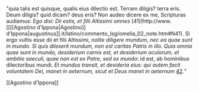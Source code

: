 "quia talis est quisque, qualis eius dilectio est. Terram diligis? terra eris. Deum diligis? quid dicam? deus eris? Non audeo dicere ex me, Scripturas audiamus: _Ego dixi: Dii estis, et filii Altissimi omnes_ [41](http://www.[[[[Agostino d'Ippona|Agostino]] d'Ippona|augustinus]].it/latino/commento_lsg/omelia_02_note.htm#N41). Si ergo vultis esse dii et filii Altissimi, _nolite diligere mundum, nec ea quae sunt in mundo. Si quis dilexerit mundum, non est caritas Patris in illo. Quia omnia quae sunt in mundo, desiderium carnis est, et desiderium oculorum, et ambitio saeculi, quae non est ex Patre, sed ex mundo_: id est, ab hominibus dilectoribus mundi. _Et mundus transit, et desideria eius: qui autem facit voluntatem Dei, manet in aeternum, sicut et Deus manet in aeternum_ [42](http://www.augustinus.it/latino/commento_lsg/omelia_02_note.htm#N42)_._"


[[Agostino d'Ippona]]
